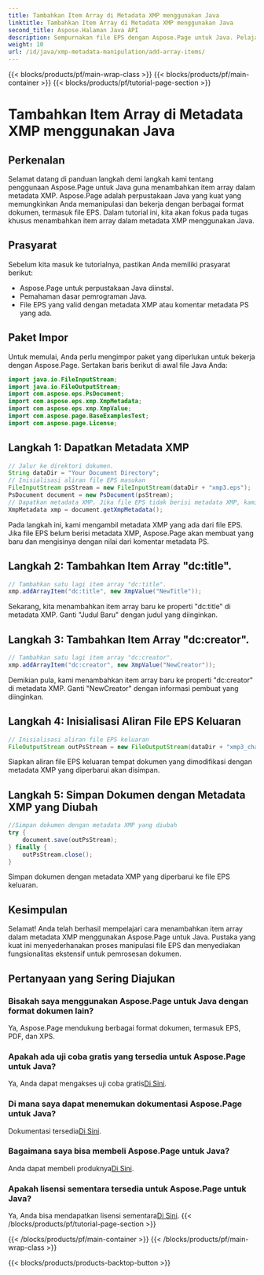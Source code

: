 ```yaml
---
title: Tambahkan Item Array di Metadata XMP menggunakan Java
linktitle: Tambahkan Item Array di Metadata XMP menggunakan Java
second_title: Aspose.Halaman Java API
description: Sempurnakan file EPS dengan Aspose.Page untuk Java. Pelajari cara menambahkan item array ke metadata XMP dengan mudah. Ikuti panduan langkah demi langkah kami sekarang!
weight: 10
url: /id/java/xmp-metadata-manipulation/add-array-items/
---
```


{{< blocks/products/pf/main-wrap-class >}}
{{< blocks/products/pf/main-container >}}
{{< blocks/products/pf/tutorial-page-section >}}

# Tambahkan Item Array di Metadata XMP menggunakan Java

## Perkenalan
Selamat datang di panduan langkah demi langkah kami tentang penggunaan Aspose.Page untuk Java guna menambahkan item array dalam metadata XMP. Aspose.Page adalah perpustakaan Java yang kuat yang memungkinkan Anda memanipulasi dan bekerja dengan berbagai format dokumen, termasuk file EPS. Dalam tutorial ini, kita akan fokus pada tugas khusus menambahkan item array dalam metadata XMP menggunakan Java.
## Prasyarat
Sebelum kita masuk ke tutorialnya, pastikan Anda memiliki prasyarat berikut:
- Aspose.Page untuk perpustakaan Java diinstal.
- Pemahaman dasar pemrograman Java.
- File EPS yang valid dengan metadata XMP atau komentar metadata PS yang ada.
## Paket Impor
Untuk memulai, Anda perlu mengimpor paket yang diperlukan untuk bekerja dengan Aspose.Page. Sertakan baris berikut di awal file Java Anda:
```java
import java.io.FileInputStream;
import java.io.FileOutputStream;
import com.aspose.eps.PsDocument;
import com.aspose.eps.xmp.XmpMetadata;
import com.aspose.eps.xmp.XmpValue;
import com.aspose.page.BaseExamplesTest;
import com.aspose.page.License;
```
## Langkah 1: Dapatkan Metadata XMP
```java
// Jalur ke direktori dokumen.
String dataDir = "Your Document Directory";
// Inisialisasi aliran file EPS masukan
FileInputStream psStream = new FileInputStream(dataDir + "xmp3.eps");
PsDocument document = new PsDocument(psStream);
// Dapatkan metadata XMP. Jika file EPS tidak berisi metadata XMP, kami mendapatkan file baru yang berisi nilai dari komentar metadata PS (%%Creator, %%CreateDate, %%Title, dll.)
XmpMetadata xmp = document.getXmpMetadata();
```
Pada langkah ini, kami mengambil metadata XMP yang ada dari file EPS. Jika file EPS belum berisi metadata XMP, Aspose.Page akan membuat yang baru dan mengisinya dengan nilai dari komentar metadata PS.
## Langkah 2: Tambahkan Item Array "dc:title".
```java
// Tambahkan satu lagi item array "dc:title".
xmp.addArrayItem("dc:title", new XmpValue("NewTitle"));
```
Sekarang, kita menambahkan item array baru ke properti "dc:title" di metadata XMP. Ganti "Judul Baru" dengan judul yang diinginkan.
## Langkah 3: Tambahkan Item Array "dc:creator".
```java
// Tambahkan satu lagi item array "dc:creator".
xmp.addArrayItem("dc:creator", new XmpValue("NewCreator"));
```
Demikian pula, kami menambahkan item array baru ke properti "dc:creator" di metadata XMP. Ganti "NewCreator" dengan informasi pembuat yang diinginkan.
## Langkah 4: Inisialisasi Aliran File EPS Keluaran
```java
// Inisialisasi aliran file EPS keluaran
FileOutputStream outPsStream = new FileOutputStream(dataDir + "xmp3_changed.eps");
```
Siapkan aliran file EPS keluaran tempat dokumen yang dimodifikasi dengan metadata XMP yang diperbarui akan disimpan.
## Langkah 5: Simpan Dokumen dengan Metadata XMP yang Diubah
```java
//Simpan dokumen dengan metadata XMP yang diubah
try {			
    document.save(outPsStream);
} finally {
    outPsStream.close();
}
```
Simpan dokumen dengan metadata XMP yang diperbarui ke file EPS keluaran.
## Kesimpulan
Selamat! Anda telah berhasil mempelajari cara menambahkan item array dalam metadata XMP menggunakan Aspose.Page untuk Java. Pustaka yang kuat ini menyederhanakan proses manipulasi file EPS dan menyediakan fungsionalitas ekstensif untuk pemrosesan dokumen.
## Pertanyaan yang Sering Diajukan

### Bisakah saya menggunakan Aspose.Page untuk Java dengan format dokumen lain?
Ya, Aspose.Page mendukung berbagai format dokumen, termasuk EPS, PDF, dan XPS.
### Apakah ada uji coba gratis yang tersedia untuk Aspose.Page untuk Java?
 Ya, Anda dapat mengakses uji coba gratis[Di Sini](https://releases.aspose.com/).
### Di mana saya dapat menemukan dokumentasi Aspose.Page untuk Java?
 Dokumentasi tersedia[Di Sini](https://reference.aspose.com/page/java/).
### Bagaimana saya bisa membeli Aspose.Page untuk Java?
 Anda dapat membeli produknya[Di Sini](https://purchase.aspose.com/buy).
### Apakah lisensi sementara tersedia untuk Aspose.Page untuk Java?
 Ya, Anda bisa mendapatkan lisensi sementara[Di Sini](https://purchase.aspose.com/temporary-license/).
{{< /blocks/products/pf/tutorial-page-section >}}

{{< /blocks/products/pf/main-container >}}
{{< /blocks/products/pf/main-wrap-class >}}

{{< blocks/products/products-backtop-button >}}
